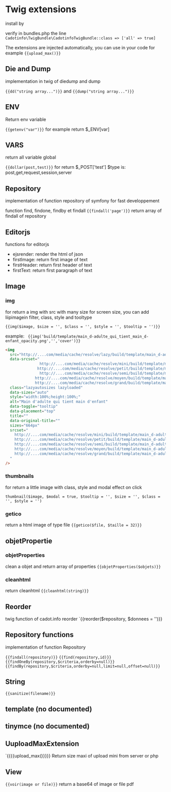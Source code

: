 # Twig extensions

install by

verify in bundles.php the line
`Cadotinfo\TwigBundle\CadotinfoTwigBundle::class => ['all' => true]`

The extensions are injected automatically, you can use in your code for example `{{upload_max()}}`

## Die and Dump

implementation in twig of diedump and dump

`{{dd("string array...")}}` and `{{dump("string array...")}}`

## ENV

Return env variable

`{{getenv("var")}}` for example return $\_ENV[var]

## VARS

return all variable global

`{{dollar(post,test)}}` for return $_POST['test']
$type is: post,get,request,session,server

## Repository

implementation of function repository of symfony for fast developpement

function find, findone, findby et findall
`{{findall('page')}}` return array of findall of repository

## Editorjs

functions for editorjs

- ejsrender: render the html of json
- firstImage: return first image of text
- firstHeader: return first header of text
- firstText: return first paragraph of text

## Image

### img

for return a img with src with many size for screen size, you can add liipimagein filter, class, style and tooltype

`{{img($image, $size = '', $class = '', $style = '', $tooltip = '')}}`

example:
` {{img('build/template/main_d-adulte_qui_tient_main_d-enfant_opacity.png','','cover')}}`

```html
<img
  src="http://....com/media/cache/resolve/lazy/build/template/main_d-adulte_qui_tient_main_d-enfant.png"
  data-srcset="
               http://....com/media/cache/resolve/mini/build/template/main_d-adulte_qui_tient_main_d-enfant.png 100w,
              http://....com/media/cache/resolve/petit/build/template/main_d-adulte_qui_tient_main_d-enfant.png 300w,
               http://....com/media/cache/resolve/semi/build/template/main_d-adulte_qui_tient_main_d-enfant.png 450w,
             http://....com/media/cache/resolve/moyen/build/template/main_d-adulte_qui_tient_main_d-enfant.png 600w,
             http://....com/media/cache/resolve/grand/build/template/main_d-adulte_qui_tient_main_d-enfant.png 900w"
  class="lazyautosizes lazyloaded"
  data-sizes="auto"
  style="width:100%;height:100%;"
  alt="Main d'adulte qui tient main d'enfant"
  data-toggle="tooltip"
  data-placement="top"
  title=""
  data-original-title=""
  sizes="664px"
  srcset="
    http://....com/media/cache/resolve/mini/build/template/main_d-adulte_qui_tient_main_d-enfant.png  100w,
    http://....com/media/cache/resolve/petit/build/template/main_d-adulte_qui_tient_main_d-enfant.png 300w,
    http://....com/media/cache/resolve/semi/build/template/main_d-adulte_qui_tient_main_d-enfant.png  450w,
    http://....com/media/cache/resolve/moyen/build/template/main_d-adulte_qui_tient_main_d-enfant.png 600w,
    http://....com/media/cache/resolve/grand/build/template/main_d-adulte_qui_tient_main_d-enfant.png 900w
  "
/>
```

### thumbnails

for return a little image with class, style and modal effect on click

`thumbnail($image, $modal = true, $tooltip = '', $size = '', $class = '', $style = '')`

### getico

return a html image of type file
`{{getico($file, $taille = 32)}}`

## objetPropertie

### objetProperties

clean a objet and return array of properties
`{{objetProperties($objets)}}`

### cleanhtml

return cleanhtml
`{{cleanhtml(string)}}`

## Reorder

twig function of cadot.info reorder
`{{reorder($repository, $donnees = '')}}

## Repository functions

implementation of function Repository

`{{findall(repository)}}`
`{{find(repository,id)}}`
`{{findOneBy(repository,$criteria,orderby=null)}}`
`{{findBy(repository,$criteria,orderby=null,limit=null,offset=null)}}`

## String

`{{sanitize(filename)}}`

## template (no documented)

## tinymce (no documented)

## UuploadMaxExtension

`{{{{upload_max()}}}}
Return size maxi of upload mini from server or php

## View

`{{voir(image or file)}}` return a base64 of image or file pdf
